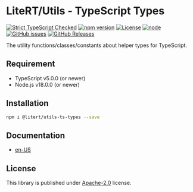 # LiteRT/Utils - TypeScript Types

[![Strict TypeScript Checked](https://badgen.net/badge/TS/Strict "Strict TypeScript Checked")](https://www.typescriptlang.org)
[![npm version](https://img.shields.io/npm/v/@litert/utils-ts-types.svg?colorB=brightgreen)](https://www.npmjs.com/package/@litert/utils-ts-types "Stable Version")
[![License](https://img.shields.io/npm/l/@litert/utils-ts-types.svg?maxAge=2592000?style=plastic)](https://github.com/litert/utils/blob/master/LICENSE)
[![node](https://img.shields.io/node/v/@litert/utils-ts-types.svg?colorB=brightgreen)](https://nodejs.org/dist/latest-v8.x/)
[![GitHub issues](https://img.shields.io/github/issues/litert/utils.js.svg)](https://github.com/litert/utils.js/issues)
[![GitHub Releases](https://img.shields.io/github/release/litert/utils.js.svg)](https://github.com/litert/utils.js/releases "Stable Release")

The utility functions/classes/constants about helper types for TypeScript.

## Requirement

- TypeScript v5.0.0 (or newer)
- Node.js v18.0.0 (or newer)

## Installation

```sh
npm i @litert/utils-ts-types --save
```

## Documentation

- [en-US](https://litert.org/projects/utils.js/api-docs/ts-types/)

## License

This library is published under [Apache-2.0](https://github.com/litert/utils.js/blob/master/LICENSE) license.
